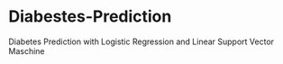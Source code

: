 # Diabestes-Prediction
Diabetes Prediction with Logistic Regression and Linear Support Vector Maschine
